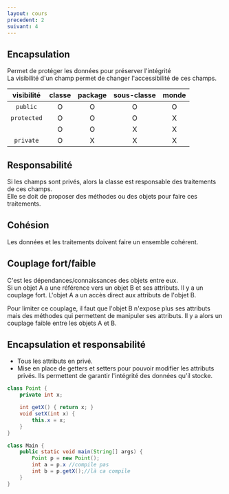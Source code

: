 ```yaml
---
layout: cours
precedent: 2
suivant: 4
---
```


## Encapsulation

Permet de protéger les données pour préserver l'intégrité  
La visibilité d'un champ permet de changer l'accessibilité de ces champs.  

|visibilité|classe|package|sous-classe|monde|
|:--------:|:----:|:-----:|:---------:|:---:|
|`public`  |O|O|O|O|
|`protected`|O|O|O|X|
|`  `      |O|O|X|X|
|`private` |O|X|X|X|


## Responsabilité

Si les champs sont privés, alors la classe est responsable des traitements de ces champs.  
Elle se doit de proposer des méthodes ou des objets pour faire ces traitements.

## Cohésion

Les données et les traitements doivent faire un ensemble cohérent.

## Couplage fort/faible

C'est les dépendances/connaissances des objets entre eux.  
Si un objet A a une référence vers un objet B et ses attributs. Il y a un couplage fort. L'objet A a un accès direct aux attributs de l'objet B.

Pour limiter ce couplage, il faut que l'objet B n'expose plus ses attributs mais des méthodes qui permettent de manipuler ses attributs. Il y a alors un couplage faible entre les objets A et B.

## Encapsulation et responsabilité
+ Tous les attributs en privé.
+ Mise en place de getters et setters pour pouvoir modifier les attributs privés. Ils permettent de garantir l'intégrité des données qu'il stocke.

```java
class Point {
	private int x;

	int getX() { return x; }
	void setX(int x) {
		this.x = x;
	}
}

class Main {
	public static void main(String[] args) {
		Point p = new Point();
		int a = p.x //compile pas
		int b = p.getX();//là ca compile
	}
}
```
